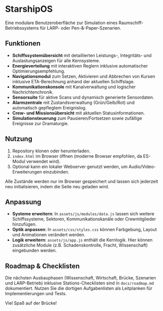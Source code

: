 # StarshipOS

Eine modulare Benutzeroberfläche zur Simulation eines Raumschiff-Betriebssystems für LARP- oder Pen-&-Paper-Szenarien.

## Funktionen

- **Schiffssystemübersicht** mit detaillierten Leistungs-, Integritäts- und Auslastungsanzeigen für alle Kernsysteme.
- **Energieverteilung** mit interaktiven Reglern inklusive automatischer Optimierungsempfehlung.
- **Navigationsmodul** zum Setzen, Aktivieren und Abbrechen von Kursen inklusive ETA-Berechnung anhand der aktuellen Schiffslage.
- **Kommunikationskonsole** mit Kanalverwaltung und logischer Nachrichtenchronik.
- **Sensorsuite** für aktive Scans und dynamisch generierte Sensordaten.
- **Alarmzentrale** mit Zustandsverwaltung (Grün/Gelb/Rot) und automatisch gepflegtem Ereignislog.
- **Crew- und Missionsübersicht** mit aktuellen Statusinformationen.
- **Simulationsteuerung** zum Pausieren/Fortsetzen sowie zufällige Ereignisse zur Dramaturgie.

## Nutzung

1. Repository klonen oder herunterladen.
2. `index.html` im Browser öffnen (moderne Browser empfohlen, da ES-Modul verwendet wird).
3. Optional kann ein lokaler Webserver genutzt werden, um Audio/Video-Erweiterungen einzubinden.

Alle Zustände werden nur im Browser gespeichert und lassen sich jederzeit neu initialisieren, indem die Seite neu geladen wird.

## Anpassung

- **Systeme erweitern**: In `assets/js/modules/data.js` lassen sich weitere Schiffssysteme, Sektoren, Kommunikationskanäle oder Crewmitglieder hinzufügen.
- **Optik anpassen**: In `assets/css/styles.css` können Farbgebung, Layout und Animationen verändert werden.
- **Logik erweitern**: `assets/js/app.js` enthält die Kernlogik. Hier können zusätzliche Module (z.B. Schadenskontrolle, Fracht, Wissenschaft) eingebunden werden.

## Roadmap & Checklisten

Die nächsten Ausbauphasen (Wissenschaft, Wirtschaft, Brücke, Szenarien und LARP-Betrieb) inklusive Stations-Checklisten sind in `docs/roadmap.md` dokumentiert. Nutzen Sie die dortigen Aufgabenlisten als Leitplanken für Implementierungen und Tests.

Viel Spaß auf der Brücke!
